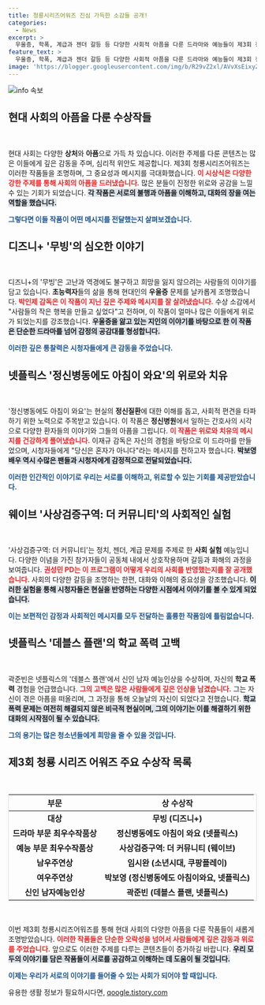 ```yaml
---
title: 청룡시리즈어워즈 진심 가득한 소감들 공개!
categories:
  - News
excerpt: >
  우울증, 학폭, 계급과 젠더 갈등 등 다양한 사회적 아픔을 다룬 드라마와 예능들이 제3회 청룡시리즈어워즈에서 큰 상을 차지했습니다. 수상자들의 감동적인 소감이 많은 이들의 공감을 불러일으켰습니다.
feature_text: >
  우울증, 학폭, 계급과 젠더 갈등 등 다양한 사회적 아픔을 다룬 드라마와 예능들이 제3회 청룡시리즈어워즈에서 큰 상을 차지했습니다. 수상자들의 감동적인 소감이 많은 이들의 공감을 불러일으켰습니다.
image: 'https://blogger.googleusercontent.com/img/b/R29vZ2xl/AVvXsEixyZcFfHzMRdzZMjFBmAUKJYCLCGyLL1o632UiGVXcaFdKo_bkvkuCioo0uUKlGfBVcT3P84aROyZIXSBEx3Aw5nCQ3pTgDom1WDC4m8eifvWiAmWEEVb4x6G_l8C0QH225ldMjyaFvpxGEBGNO37VmDTDMHGhJPq73UglMfDca1-0aw/s1600/blogspot.png'
---
```


<p><img src="https://blogger.googleusercontent.com/img/b/R29vZ2xl/AVvXsEixyZcFfHzMRdzZMjFBmAUKJYCLCGyLL1o632UiGVXcaFdKo_bkvkuCioo0uUKlGfBVcT3P84aROyZIXSBEx3Aw5nCQ3pTgDom1WDC4m8eifvWiAmWEEVb4x6G_l8C0QH225ldMjyaFvpxGEBGNO37VmDTDMHGhJPq73UglMfDca1-0aw/s1600/blogspot.png" alt="info 속보" /></p>

<h2 data-ke-size="size26">현대 사회의 아픔을 다룬 수상작들</h2>

<p data-ke-size="size16">&nbsp;</p>

<p>현대 사회는 다양한 <b>상처</b>와 <b>아픔</b>으로 가득 차 있습니다. 이러한 주제를 다룬 콘텐츠는 많은 이들에게 깊은 감동을 주며, 심리적 위안도 제공합니다. 제3회 청룡시리즈어워즈는 이러한 작품들을 조명하며, 그 중요성과 메시지를 극대화했습니다. <b><span style="color: #ee2323;">이 시상식은 다양한 강한 주제를 통해 사회의 아픔을 드러냈습니다.</span></b> 많은 분들이 진정한 위로와 공감을 느낄 수 있는 기회가 되었습니다. <b><span style="background-color: #21538527;">각 작품은 서로의 불행과 아픔을 이해하고, 대화의 장을 여는 역할을 했습니다.</span></b> </p>

<p><b><span style="color: #1a5490;">그렇다면 이들 작품이 어떤 메시지를 전달했는지 살펴보겠습니다.</span></b></p>

<h2 data-ke-size="size26">디즈니+ '무빙'의 심오한 이야기</h2>

<p data-ke-size="size16">&nbsp;</p>

<p>디즈니+의 '무빙'은 고난과 역경에도 불구하고 희망을 잃지 않으려는 사람들의 이야기를 담고 있습니다. <b>초능력자</b>들의 삶을 통해 현대인의 <b>우울증</b> 문제를 날카롭게 조명했습니다. <b><span style="color: #ee2323;">박인제 감독은 이 작품이 지닌 깊은 주제와 메시지를 잘 살려냈습니다.</span></b> 수상 소감에서 "사람들의 작은 행복을 만들고 싶었다"고 전하며, 이 작품이 얼마나 많은 이들에게 위로가 되었는지를 강조했습니다. <b><span style="background-color: #21538527;">우울증을 앓고 있는 지인의 이야기를 바탕으로 한 이 작품은 단순한 드라마를 넘어 감정의 공감대를 형성합니다.</span></b></p>

<p><b><span style="color: #1a5490;">이러한 깊은 통찰력은 시청자들에게 큰 감동을 주었습니다.</span></b></p>

<h2 data-ke-size="size26">넷플릭스 '정신병동에도 아침이 와요'의 위로와 치유</h2>

<p data-ke-size="size16">&nbsp;</p>

<p>'정신병동에도 아침이 와요'는 현실의 <b>정신질환</b>에 대한 이해를 돕고, 사회적 편견을 타파하기 위한 노력으로 주목받고 있습니다. 이 작품은 <b>정신병원</b>에서 일하는 간호사의 시각으로 다양한 환자들의 이야기와 그들의 아픔을 그립니다. <b><span style="color: #ee2323;">이 작품은 위로와 치유의 메시지를 건강하게 풀어냈습니다.</span></b> 이재규 감독은 자신의 경험을 바탕으로 이 드라마를 만들었으며, 시청자들에게 "당신은 혼자가 아니다"라는 메시지를 전하고자 했습니다. <b><span style="background-color: #21538527;">박보영 배우 역시 수많은 팬들과 시청자에게 감정적으로 전달되었습니다.</span></b></p>

<p><b><span style="color: #1a5490;">이러한 인간적인 이야기로 우리는 서로를 이해하고, 위로할 수 있는 기회를 제공받았습니다.</span></b></p>

<h2 data-ke-size="size26">웨이브 '사상검증구역: 더 커뮤니티'의 사회적인 실험</h2>

<p data-ke-size="size16">&nbsp;</p>

<p>'사상검증구역: 더 커뮤니티'는 정치, 젠더, 계급 문제를 주제로 한 <b>사회 실험</b> 예능입니다. 다양한 이념을 가진 참가자들이 공동체 내에서 상호작용하며 갈등과 화해의 과정을 보여줍니다. <b><span style="color: #ee2323;">권성민 PD는 이 프로그램이 어떻게 우리의 사회를 반영했는지를 잘 공개했습니다.</span></b> 사회의 다양한 갈등을 조명하는 한편, 대화와 이해의 중요성을 강조했습니다. <b><span style="background-color: #21538527;">이러한 실험을 통해 시청자들은 현실을 반영하는 다양한 시점에서 이야기를 볼 수 있게 되었습니다.</span></b></p>

<p><b><span style="color: #1a5490;">이는 보편적인 감정과 사회적인 메시지를 모두 전달하는 훌륭한 작품임에 틀림없습니다.</span></b></p>

<h2 data-ke-size="size26">넷플릭스 '데블스 플랜'의 학교 폭력 고백</h2>

<p data-ke-size="size16">&nbsp;</p>

<p>곽준빈은 넷플릭스의 '데블스 플랜'에서 신인 남자 예능인상을 수상하며, 자신의 <b>학교 폭력</b> 경험을 언급했습니다. <b><span style="color: #ee2323;">그의 고백은 많은 사람들에게 깊은 인상을 남겼습니다.</span></b> 그는 자신이 겪은 아픔을 떠올리며, 그 과정을 통해 오늘날의 자신이 되었다고 전했습니다. <b><span style="background-color: #21538527;">학교 폭력 문제는 여전히 해결되지 않은 비극적 현실이며, 그의 이야기는 이를 해결하기 위한 대화의 시작점이 될 수 있습니다.</span></b></p>

<p><b><span style="color: #1a5490;">그의 용기는 많은 청소년들에게 희망을 줄 수 있을 것입니다.</span></b></p>

<h2 data-ke-size="size26">제3회 청룡 시리즈 어워즈 주요 수상작 목록</h2>

<p data-ke-size="size16">&nbsp;</p>

<table style="width: 100%; border: 1px solid #ddd;">
  <thead>
    <tr>
      <th style="text-align: center; height: 30px;">부문</th>
      <th style="text-align: center; height: 30px;">상 수상작</th>
    </tr>
  </thead>
  <tbody>
    <tr>
      <td style="text-align: center; height: 17px;"><b>대상</b></td>
      <td style="text-align: center; height: 17px;"><b>무빙 (디즈니+)</b></td>
    </tr>
    <tr>
      <td style="text-align: center; height: 17px;"><b>드라마 부문 최우수작품상</b></td>
      <td style="text-align: center; height: 17px;"><b>정신병동에도 아침이 와요 (넷플릭스)</b></td>
    </tr>
    <tr>
      <td style="text-align: center; height: 17px;"><b>예능 부문 최우수작품상</b></td>
      <td style="text-align: center; height: 17px;"><b>사상검증구역: 더 커뮤니티 (웨이브)</b></td>
    </tr>
    <tr>
      <td style="text-align: center; height: 17px;"><b>남우주연상</b></td>
      <td style="text-align: center; height: 17px;"><b>임시완 (소년시대, 쿠팡플레이)</b></td>
    </tr>
    <tr>
      <td style="text-align: center; height: 17px;"><b>여우주연상</b></td>
      <td style="text-align: center; height: 17px;"><b>박보영 (정신병동에도 아침이와요, 넷플릭스)</b></td>
    </tr>
    <tr>
      <td style="text-align: center; height: 17px;"><b>신인 남자예능인상</b></td>
      <td style="text-align: center; height: 17px;"><b>곽준빈 (데블스 플랜, 넷플릭스)</b></td>
    </tr>
  </tbody>
</table>

<p data-ke-size="size16">&nbsp;</p>

<p>이번 제3회 청룡시리즈어워즈를 통해 현대 사회의 다양한 아픔을 다룬 작품들이 새롭게 조명받았습니다. <b><span style="color: #ee2323;">이러한 작품들은 단순한 오락성을 넘어서 사람들에게 깊은 감동과 위로를 주었습니다.</span></b> 앞으로도 이러한 주제를 다루는 콘텐츠들이 증가하길 바랍니다. <b><span style="background-color: #21538527;">우리 모두의 이야기를 담은 작품들이 서로를 공감하고 이해하는 데 도움이 될 것입니다.</span></b> </p>

<p><b><span style="color: #1a5490;">이제는 우리가 서로의 이야기를 들어줄 수 있는 사회가 되어야 할 때입니다.</span></b></p>
유용한 생활 정보가 필요하시다면, <a href="https://qoogle.tistory.com" rel="dofollow">qoogle.tistory.com</a>


